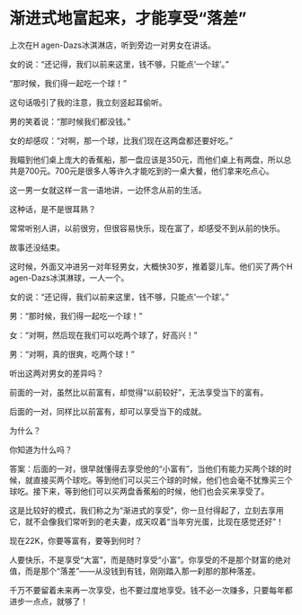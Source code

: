 # 渐进式地富起来，才能享受“落差”

上次在H agen-Dazs冰淇淋店，听到旁边一对男女在讲话。 

女的说：“还记得，我们以前来这里，钱不够，只能点‘一个球’。” 

“那时候，我们得一起吃一个球！” 

这句话吸引了我的注意，我立刻竖起耳偷听。 

男的笑着说：“那时候我们都没钱。” 

女的却感叹：“对啊，那一个球，比我们现在这两盘都还要好吃。” 

我瞄到他们桌上庞大的香蕉船，那一盘应该是350元，而他们桌上有两盘，所以总共是700元。700元是很多人等许久才能吃到的一桌大餐，他们拿来吃点心。 

这一男一女就这样一言一语地讲，一边怀念从前的生活。 

这种话，是不是很耳熟？ 

常常听别人讲，以前很穷，但很容易快乐，现在富了，却感受不到从前的快乐。 

故事还没结束。 

这时候，外面又冲进另一对年轻男女，大概快30岁，推着婴儿车。他们买了两个H agen-Dazs冰淇淋球，一人一个。 

女的说：“还记得，我们以前来这里，钱不够，只能点‘一个球’。” 

男：“那时候，我们得一起吃一个球！” 

女：“对啊，然后现在我们可以吃两个球了，好高兴！” 

男：“对啊，真的很爽，吃两个球！” 

听出这两对男女的差异吗？ 

前面的一对，虽然比以前富有，却觉得“以前较好”，无法享受当下的富有。 

后面的一对，同样比以前富有，却可以享受当下的成就。 

为什么？ 

你知道为什么吗？ 

答案：后面的一对，很早就懂得去享受他的“小富有”，当他们有能力买两个球的时候，就直接买两个球吃。等到他们可以买三个球的时候，他们也会毫不犹豫买三个球吃。接下来，等到他们可以买两盘香蕉船的时候，他们也会买来享受了。 

这是比较好的模式，我们称之为“渐进式的享受”，你一旦付得起了，立刻去享用它，就不会像我们常听到的老夫妻，成天叹着“当年穷光蛋，比现在感觉还好”！ 

现在22K，你要等富有，要等到何时？ 

人要快乐，不是享受“大富”，而是随时享受“小富”。你享受的不是那个财富的绝对值，而是那个“落差”——从没钱到有钱，刚刚踏入那一刹那的那种落差。 

千万不要留着未来再一次享受，也不要过度地享受。钱不必一次赚多，只要每年都进步一点点，就够了！
